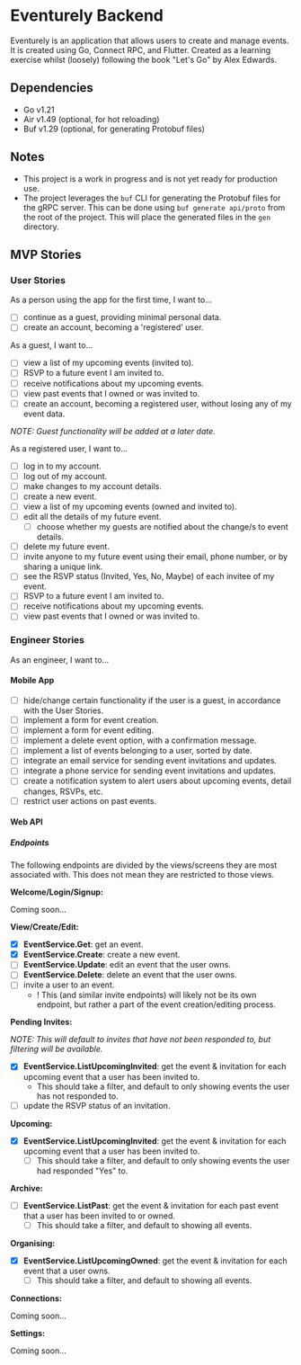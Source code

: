 # Eventurely Backend

Eventurely is an application that allows users to create and manage events. It is created using Go, Connect RPC, and Flutter. Created as a learning exercise whilst (loosely) following the book "Let's Go" by Alex Edwards.

## Dependencies

- Go v1.21
- Air v1.49 (optional, for hot reloading)
- Buf v1.29 (optional, for generating Protobuf files)

## Notes
- This project is a work in progress and is not yet ready for production use.
- The project leverages the `buf` CLI for generating the Protobuf files for the gRPC server. This can be done using `buf generate api/proto` from the root of the project. This will place the generated files in the `gen` directory.

## MVP Stories

### User Stories

As a person using the app for the first time, I want to...

- [ ] continue as a guest, providing minimal personal data.
- [ ] create an account, becoming a 'registered' user.

As a guest, I want to...

- [ ] view a list of my upcoming events (invited to).
- [ ] RSVP to a future event I am invited to.
- [ ] receive notifications about my upcoming events.
- [ ] view past events that I owned or was invited to.
- [ ] create an account, becoming a registered user, without losing any of my event data.

_NOTE: Guest functionality will be added at a later date._

As a registered user, I want to...

- [ ] log in to my account.
- [ ] log out of my account.
- [ ] make changes to my account details.
- [ ] create a new event.
- [ ] view a list of my upcoming events (owned and invited to).
- [ ] edit all the details of my future event.
  - [ ] choose whether my guests are notified about the change/s to event details.
- [ ] delete my future event.
- [ ] invite anyone to my future event using their email, phone number, or by sharing a unique link.
- [ ] see the RSVP status (Invited, Yes, No, Maybe) of each invitee of my event.
- [ ] RSVP to a future event I am invited to. 
- [ ] receive notifications about my upcoming events.
- [ ] view past events that I owned or was invited to.

### Engineer Stories

As an engineer, I want to...

#### Mobile App

- [ ] hide/change certain functionality if the user is a guest, in accordance with the User Stories.
- [ ] implement a form for event creation.
- [ ] implement a form for event editing. 
- [ ] implement a delete event option, with a confirmation message.
- [ ] implement a list of events belonging to a user, sorted by date.
- [ ] integrate an email service for sending event invitations and updates.
- [ ] integrate a phone service for sending event invitations and updates.
- [ ] create a notification system to alert users about upcoming events, detail changes, RSVPs, etc.
- [ ] restrict user actions on past events.

#### Web API

##### Endpoints

The following endpoints are divided by the views/screens they are most associated with. This does not mean they are restricted to those views.

**Welcome/Login/Signup:**

Coming soon...

**View/Create/Edit:**

- [x] **EventService.Get**: get an event.
- [x] **EventService.Create**: create a new event.
- [ ] **EventService.Update**: edit an event that the user owns.
- [ ] **EventService.Delete**: delete an event that the user owns.
- [ ] invite a user to an event.
  - ! This (and similar invite endpoints) will likely not be its own endpoint, but rather a part of the event creation/editing process.

**Pending Invites:**

_NOTE: This will default to invites that have not been responded to, but filtering will be available._

- [x] **EventService.ListUpcomingInvited**: get the event & invitation for each upcoming event that a user has been invited to.
  - This should take a filter, and default to only showing events the user has not responded to.
- [ ] update the RSVP status of an invitation.

**Upcoming:**

- [x] **EventService.ListUpcomingInvited**: get the event & invitation for each upcoming event that a user has been invited to.
  - [ ] This should take a filter, and default to only showing events the user had responded "Yes" to.

**Archive:**

- [ ] **EventService.ListPast**: get the event & invitation for each past event that a user has been invited to or owned.
  - [ ] This should take a filter, and default to showing all events.

**Organising:**

- [x] **EventService.ListUpcomingOwned**: get the event & invitation for each event that a user owns.
  - [ ] This should take a filter, and default to showing all events.

**Connections:**

Coming soon...

**Settings:**

Coming soon...